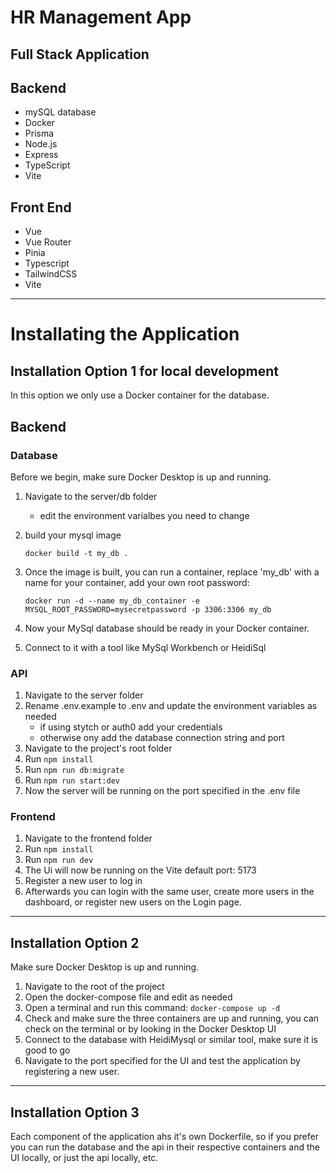 # HR Management App

## Full Stack Application

## Backend

- mySQL database
- Docker
- Prisma
- Node.js
- Express
- TypeScript
- Vite

## Front End

- Vue
- Vue Router
- Pinia
- Typescript
- TailwindCSS
- Vite


------------------------------------------------------------------

# Installating the Application

## Installation Option 1 for local development

In this option we only use a Docker container for the database.

## Backend

### Database

Before we begin, make sure Docker Desktop is up and running.

1. Navigate to the server/db folder
    - edit the environment varialbes you need to change
2. build your mysql image

    `docker build -t my_db .`
3. Once the image is built, you can run a container, replace 'my_db' with a name for your container, add your own root password:

    `docker run -d --name my_db_container -e MYSQL_ROOT_PASSWORD=mysecretpassword -p 3306:3306 my_db`
4. Now your MySql database should be ready in your Docker container.
5. Connect to it with a tool like MySql Workbench or HeidiSql

### API

1. Navigate to the server folder
2. Rename .env.example to .env and update the environment variables as needed
    - if using stytch or auth0 add your credentials
    - otherwise ony add the database connection string and port
3. Navigate to the project's root folder
4. Run `npm install`
5. Run `npm run db:migrate`
6. Run `npm run start:dev`
7. Now the server will be running on the port specified in the .env file

### Frontend

1. Navigate to the frontend folder
2. Run `npm install`
3. Run `npm run dev`
4. The Ui will now be running on the Vite default port: 5173
5. Register a new user to log in
6. Afterwards you can login with the same user, create more users in the dashboard, or register new users on the Login page.

-----------------------------------------------------------------------------------

## Installation Option 2

Make sure Docker Desktop is up and running.

1. Navigate to the root of the project
2. Open the docker-compose file and edit as needed
3. Open a terminal and run this command:
`docker-compose up -d`
4. Check and make sure the three containers are up and running, you can check on the terminal or by looking in the Docker Desktop UI
5. Connect to the database with HeidiMysql or similar tool, make sure it is good to go
6. Navigate to the port specified for the UI and test the application by registering a new user.


------------------------------------------------------------------------------------

## Installation Option 3

Each component of the application ahs it's own Dockerfile, so if you prefer you can run the database and the api in their respective containers and the UI locally, or just the api locally, etc.


